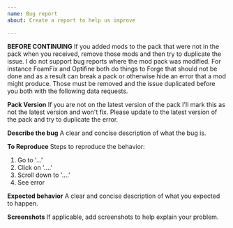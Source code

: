 ```yaml
---
name: Bug report
about: Create a report to help us improve

---
```


**BEFORE CONTINUING**
If you added mods to the pack that were not in the pack when you received, remove those mods and then try to duplicate the issue. I do not support bug reports where the mod pack was modified. For instance FoamFix and Optifine both do things to Forge that should not be done and as a result can break a pack or otherwise hide an error that a mod might produce. Those must be removed and the issue duplicated before you both with the following data requests.

**Pack Version**
If you are not on the latest version of the pack I'll mark this as not the latest version and won't fix. Please update to the latest version of the pack and try to duplicate the error.

**Describe the bug**
A clear and concise description of what the bug is.

**To Reproduce**
Steps to reproduce the behavior:
1. Go to '...'
2. Click on '....'
3. Scroll down to '....'
4. See error

**Expected behavior**
A clear and concise description of what you expected to happen.

**Screenshots**
If applicable, add screenshots to help explain your problem.
